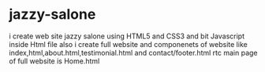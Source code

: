 ﻿# jazzy-salone
 i create web site jazzy salone using HTML5 and CSS3 and bit Javascript inside Html file
 also i create full website and componenets of website like index,html,about.html,testimonial.html and contact/footer.html rtc
 main page of full website is Home.html
